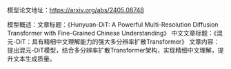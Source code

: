 模型论文地址：https://arxiv.org/abs/2405.08748

模型概述：文章标题：《Hunyuan-DiT: A Powerful Multi-Resolution Diffusion Transformer with Fine-Grained Chinese Understanding》
中文文章标题：《混元-DiT：具有精细中文理解能力的强大多分辨率扩散Transformer》
文章内容：提出混元-DiT模型，结合多分辨率扩散Transformer架构，实现精细中文理解，提升文本生成质量。
